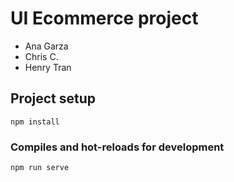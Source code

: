 # UI Ecommerce project
- Ana Garza
- Chris C.
- Henry Tran

## Project setup
```
npm install
```

### Compiles and hot-reloads for development
```
npm run serve
```
